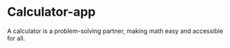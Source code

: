 # Calculator-app
A calculator is a problem-solving partner, making math easy and accessible for all.
